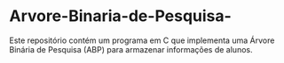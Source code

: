 # Arvore-Binaria-de-Pesquisa-
Este repositório contém um programa em C que implementa uma Árvore Binária de Pesquisa (ABP) para armazenar informações de alunos.

